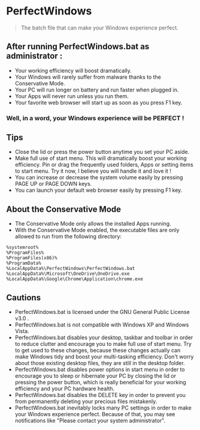 # PerfectWindows
> The batch file that can make your Windows experience perfect.

## After running PerfectWindows.bat as administrator :

* Your working efficiency will boost dramatically.
* Your Windows will rarely suffer from malware thanks to the Conservative Mode.
* Your PC will run longer on battery and run faster when plugged in.
* Your Apps will never run unless you run them.
* Your favorite web browser will start up as soon as you press F1 key.
### Well, in a word, your Windows experience will be PERFECT !

## Tips
* Close the lid or press the power button anytime you set your PC aside.
* Make full use of start menu. This will dramatically boost your working efficiency. Pin or drag the frequently used folders, Apps or setting items to start menu. Try it now, I believe you will handle it and love it !
* You can increase or decrease the system volume easily by pressing PAGE UP or PAGE DOWN keys.
* You can launch your default web browser easily by pressing F1 key.

## About the Conservative Mode
* The Conservative Mode only allows the installed Apps running.
* With the Conservative Mode enabled, the executable files are only allowed to run from the following directory:
```
%systemroot%
%ProgramFiles%
%ProgramFiles(x86)%
%ProgramData%
%LocalAppData%\PerfectWindows\PerfectWindows.bat
%LocalAppData%\Microsoft\OneDrive\OneDrive.exe
%LocalAppData%\Google\Chrome\Application\chrome.exe
```

## Cautions
* PerfectWindows.bat is licensed under the GNU General Public License v3.0 .
* PerfectWindows.bat is not compatible with Windows XP and Windows Vista.
* PerfectWindows.bat disables your desktop, taskbar and toolbar in order to reduce clutter and encourage you to make full use of start menu. Try to get used to these changes, because these changes actually can make Windows tidy and boost your multi-tasking efficiency. Don't worry about those existing desktop files, they are still in the desktop folder.
* PerfectWindows.bat disables power options in start menu in order to encourage you to sleep or hibernate your PC by closing the lid or pressing the power button, which is really beneficial for your working efficiency and your PC hardware health. 
* PerfectWindows.bat disables the DELETE key in order to prevent you from permanently deleting your precious files mistakenly.
* PerfectWindows.bat inevitably locks many PC settings in order to make your Windows experience perfect. Because of that, you may see notifications like "Please contact your system administrator".
